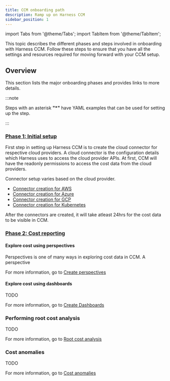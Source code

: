 ```yaml
---
title: CCM onboarding path
description: Ramp up on Harness CCM
sidebar_position: 1
---
```


import Tabs from '@theme/Tabs';
import TabItem from '@theme/TabItem';

This topic describes the different phases and steps involved in onboarding with Harness CCM. Follow these steps to ensure that you have all the settings and resources required for moving forward with your CCM setup.

## Overview

This section lists the major onboarding phases and provides links to more details.

:::note

Steps with an asterisk **"\*"** have YAML examples that can be used for setting up the step.

:::

### <a href="#phase-1-initial-setup"> Phase 1: Initial setup</a>

First step in setting up Harness CCM is to create the cloud connector for respective cloud providers. A cloud connector is the configuration details which Harness uses to access the cloud provider APIs. At first, CCM will have the readonly permissions to access the cost data from the cloud providers.

Connector setup varies based on the cloud provider.

- [Connector creation for AWS](docs/cloud-cost-management/get-started/onboarding-guide/set-up-cost-visibility-for-aws)
- [Connector creation for Azure](docs/cloud-cost-management/get-started/onboarding-guide/set-up-cost-visibility-for-azure)
- [Connector creation for GCP](docs/cloud-cost-management/get-started/onboarding-guide/set-up-cost-visibility-for-gcp)
- [Connector creation for Kubernetes](docs/cloud-cost-management/get-started/onboarding-guide/set-up-cost-visibility-for-kubernetes)

After the connectors are created, it will take atleast 24hrs for the cost data to be visible in CCM.

### <a href="#phase-2-deploy-to-qa"> Phase 2: Cost reporting </a>

#### Explore cost using perspectives

Perspectives is one of many ways in exploring cost data in CCM. A perspective 

For more information, go to [Create perspectives](docs/cloud-cost-management/3-use-ccm-cost-reporting/1-ccm-perspectives/1-create-cost-perspectives.md)


#### Explore cost using dashboards

TODO

For more information, go to [Create Dashboards](docs/cloud-cost-management/3-use-ccm-cost-reporting/6-use-ccm-dashboards/access-ccm-dashboards.md)


### Performing root cost analysis

TODO

For more information, go to [Root cost analysis](docs/cloud-cost-management/3-use-ccm-cost-reporting/3-root-cost-analysis/perform-root-cost-analysis.md)


### Cost anomalies

TODO

For more information, go to [Cost anomalies](docs/first-gen/cloud-cost-management/ccm-anomaly-detection/detect-cost-anomalies-with-ce.md)



